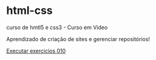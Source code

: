 # html-css
 curso de hmtl5 e css3 - Curso em Video

Aprendizado de criação de sites e gerenciar repositórios!

<a href="https://augustobianchi.github.io/html-css/DESAFIOS/desafio010/siteReformulado.html" target="_blank">Executar exercicios 010</a>
